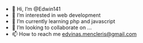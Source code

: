 - 👋 Hi, I’m @Edwin141
- 👀 I’m interested in web development
- 🌱 I’m currently learning php and javascript
- 💞️ I’m looking to collaborate on ...
- 📫 How to reach me edvinas.mencleris@gmail.com

<!---
Edwin141/Edwin141 is a ✨ special ✨ repository because its `README.md` (this file) appears on your GitHub profile.
You can click the Preview link to take a look at your changes.
--->

